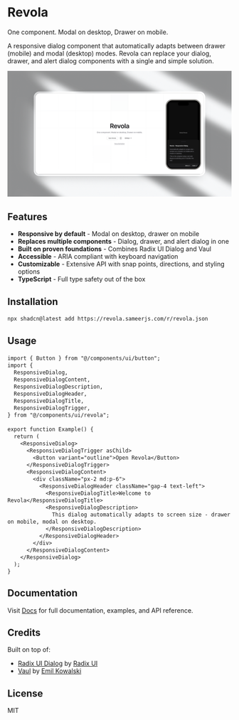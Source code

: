 # Revola

One component. Modal on desktop, Drawer on mobile.

A responsive dialog component that automatically adapts between drawer (mobile) and modal (desktop) modes. Revola can replace your dialog, drawer, and alert dialog components with a single and simple solution.

![](/main-mockup.png)

## Features

- **Responsive by default** - Modal on desktop, drawer on mobile
- **Replaces multiple components** - Dialog, drawer, and alert dialog in one
- **Built on proven foundations** - Combines Radix UI Dialog and Vaul
- **Accessible** - ARIA compliant with keyboard navigation
- **Customizable** - Extensive API with snap points, directions, and styling options
- **TypeScript** - Full type safety out of the box

## Installation

```bash
npx shadcn@latest add https://revola.sameerjs.com/r/revola.json
```

## Usage

```tsx
import { Button } from "@/components/ui/button";
import {
  ResponsiveDialog,
  ResponsiveDialogContent,
  ResponsiveDialogDescription,
  ResponsiveDialogHeader,
  ResponsiveDialogTitle,
  ResponsiveDialogTrigger,
} from "@/components/ui/revola";

export function Example() {
  return (
    <ResponsiveDialog>
      <ResponsiveDialogTrigger asChild>
        <Button variant="outline">Open Revola</Button>
      </ResponsiveDialogTrigger>
      <ResponsiveDialogContent>
        <div className="px-2 md:p-6">
          <ResponsiveDialogHeader className="gap-4 text-left">
            <ResponsiveDialogTitle>Welcome to Revola</ResponsiveDialogTitle>
            <ResponsiveDialogDescription>
              This dialog automatically adapts to screen size - drawer on mobile, modal on desktop.
            </ResponsiveDialogDescription>
          </ResponsiveDialogHeader>
        </div>
      </ResponsiveDialogContent>
    </ResponsiveDialog>
  );
}
```

## Documentation

Visit [Docs](https://revola.sameerjs.com/docs) for full documentation, examples, and API reference.

## Credits

Built on top of:

- [Radix UI Dialog](https://radix-ui.com/primitives/docs/components/dialog) by [Radix UI](https://radix-ui.com)
- [Vaul](https://vaul.emilkowal.ski) by [Emil Kowalski](https://github.com/emilkowalski)

## License

MIT
